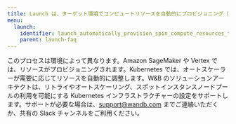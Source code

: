```yaml
---
title: Launch は、ターゲット環境でコンピュートリソースを自動的にプロビジョニング（起動）したり、シャットダウンしたりできますか？
menu:
  launch:
    identifier: launch_automatically_provision_spin_compute_resources_target_environment
    parent: launch-faq
---
```


このプロセスは環境によって異なります。Amazon SageMaker や Vertex では、リソースがプロビジョニングされます。Kubernetes では、オートスケーラーが需要に応じてリソースを自動的に調整します。W&B のソリューションアーキテクトは、リトライやオートスケーリング、スポットインスタンスノードプールの利用を可能にする Kubernetes インフラストラクチャーの設定をサポートします。サポートが必要な場合は、support@wandb.com までご連絡いただくか、共有の Slack チャンネルをご利用ください。